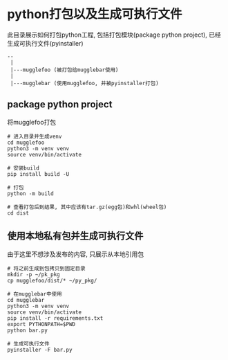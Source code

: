 # python打包以及生成可执行文件
此目录展示如何打包python工程, 包括打包模块(package python project), 已经生成可执行文件(pyinstaller)
```
--
 |
 |---mugglefoo (被打包给mugglebar使用)
 |
 |---mugglebar (使用mugglefoo, 并被pyinstaller打包)
```

## package python project
将mugglefoo打包
```
# 进入目录并生成venv
cd mugglefoo
python3 -m venv venv
source venv/bin/activate

# 安装build
pip install build -U

# 打包
python -m build

# 查看打包后到结果, 其中应该有tar.gz(egg包)和whl(wheel包)
cd dist
```

## 使用本地私有包并生成可执行文件
由于这里不想涉及发布的内容, 只展示从本地引用包
```
# 将之前生成到包拷贝到固定目录
mkdir -p ~/pk_pkg
cp mugglefoo/dist/* ~/py_pkg/

# 在mugglebar中使用
cd mugglebar
python3 -m venv venv
source venv/bin/activate
pip install -r requirements.txt
export PYTHONPATH=$PWD
python bar.py

# 生成可执行文件
pyinstaller -F bar.py
```
